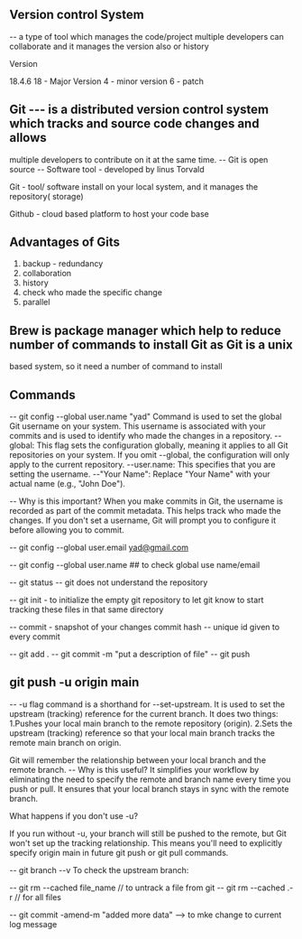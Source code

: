 ## Version control System

-- a type of tool which manages the code/project
multiple developers can collaborate and it manages the version also
or history

Version

18.4.6
18 - Major Version
4  - minor version
6  - patch


## Git --- is a distributed version control system which tracks and source code changes and allows
multiple developers to contribute on it at the same time.
-- Git is open source
-- Software tool - developed by linus Torvald

Git - tool/ software install on your local system, and it manages the repository( storage)

Github -  cloud based platform to host your code base
## Advantages of Gits

1. backup - redundancy
2. collaboration
3. history
4. check who made the specific change
5. parallel

## Brew is package manager which help to reduce number of commands to install Git as Git is a unix
based system, so it need a number of command to install

## Commands

-- git config --global user.name "yad"
    Command is used to set the global Git username on your system. 
    This username is associated with your commits and is used to identify who made the changes in a repository.
    --global: This flag sets the configuration globally, meaning it applies to all Git repositories on your system. 
       If you omit --global, the configuration will only apply to the current repository.
    --user.name: This specifies that you are setting the username.
    --"Your Name": Replace "Your Name" with your actual name (e.g., "John Doe").

-- Why is this important?
   When you make commits in Git, the username is recorded as part of the commit metadata. 
   This helps track who made the changes.
   If you don't set a username, Git will prompt you to configure it before allowing you to commit.

-- git config --global user.email yad@gmail.com

-- git config --global user.name ## to check global use name/email

-- git status --  git does not understand the repository

-- git init - to initialize the empty git repository
   to let git know to start tracking these files in that same directory

-- commit - snapshot of your changes
   commit hash -- unique id given to every commit

-- git add .
-- git commit -m "put a description of file"
-- git push

## git push -u origin main 
-- -u flag command is a shorthand for --set-upstream. 
It is used to set the upstream (tracking) reference for the current branch.
It does two things:
1.Pushes your local main branch to the remote repository (origin).
2.Sets the upstream (tracking) reference so that your local main branch tracks the remote main branch on origin.

Git will remember the relationship between your local branch and the remote branch. 
 -- Why is this useful?
It simplifies your workflow by eliminating the need to specify the remote and branch name every time you push or pull.
It ensures that your local branch stays in sync with the remote branch.

What happens if you don't use -u?

If you run without -u, your branch will still be pushed to the remote, but Git won't set up the tracking relationship. 
This means you'll need to explicitly specify origin main in future git push or git pull commands.

-- git branch --v  To check the upstream branch:

-- git rm --cached file_name // to untrack a file from git
-- git rm --cached .-r // for all files

-- git commit -amend-m "added more data" --> to mke change to current log message